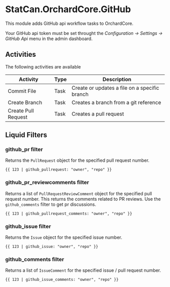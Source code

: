 # StatCan.OrchardCore.GitHub

This module adds GitHub api workflow tasks to OrchardCore.

Your GitHub api token must be set throught the _Configuration -> Settings -> GitHub Api_ menu in the admin dashboard.

## Activities

The following activities are available

| Activity | Type | Description |
| -------- | ---- | ----------- |
| Commit File | Task | Create or updates a file on a specific branch |
| Create Branch | Task | Creates a branch from a git reference |
| Create Pull Request | Task | Creates a pull request |


## Liquid Filters

### github_pr filter

Returns the `PullRequest` object for the specified pull request number.

```liquid
{{ 123 | github_pullrequest: "owner", "repo" }}
```

### github_pr_reviewcomments filter

Returns a list of `PullRequestReviewComment` object for the specified pull request number.
This returns the comments related to PR reviews. Use the `github_comments` filter to get pr discussions.

```liquid
{{ 123 | github_pullrequest_comments: "owner", "repo" }}
```

### github_issue filter

Returns the `Issue` object for the specified issue number.

```liquid
{{ 123 | github_issue: "owner", "repo" }}
```

### github_comments filter

Returns a list of `IssueComment` for the specified issue / pull request number.

```liquid
{{ 123 | github_issue_comments: "owner", "repo" }}
```

